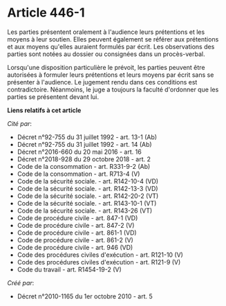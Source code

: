 # Article 446-1

Les parties présentent oralement à l'audience leurs prétentions et les moyens à leur soutien. Elles peuvent également se
référer aux prétentions et aux moyens qu'elles auraient formulés par écrit. Les observations des parties sont notées au
dossier ou consignées dans un procès-verbal.

Lorsqu'une disposition particulière le prévoit, les parties peuvent être autorisées à formuler leurs prétentions et leurs
moyens par écrit sans se présenter à l'audience. Le jugement rendu dans ces conditions est contradictoire. Néanmoins, le juge
a toujours la faculté d'ordonner que les parties se présentent devant lui.

**Liens relatifs à cet article**

_Cité par_:

  - Décret n°92-755 du 31 juillet 1992 - art. 13-1 (Ab)
  - Décret n°92-755 du 31 juillet 1992 - art. 14 (Ab)
  - Décret n°2016-660 du 20 mai 2016 - art. 16
  - Décret n°2018-928 du 29 octobre 2018 - art. 2
  - Code de la consommation - art. R331-9-2 (Ab)
  - Code de la consommation - art. R713-4 (V)
  - Code de la sécurité sociale. - art. R142-10-4 (VD)
  - Code de la sécurité sociale. - art. R142-13-3 (VD)
  - Code de la sécurité sociale. - art. R142-20-2 (VT)
  - Code de la sécurité sociale. - art. R143-10-1 (VT)
  - Code de la sécurité sociale. - art. R143-26 (VT)
  - Code de procédure civile - art. 847-1 (VD)
  - Code de procédure civile - art. 847-2 (V)
  - Code de procédure civile - art. 861-1 (VD)
  - Code de procédure civile - art. 861-2 (V)
  - Code de procédure civile - art. 946 (VD)
  - Code des procédures civiles d'exécution - art. R121-10 (V)
  - Code des procédures civiles d'exécution - art. R121-9 (V)
  - Code du travail - art. R1454-19-2 (V)

_Créé par_:

  - Décret n°2010-1165 du 1er octobre 2010 - art. 5
